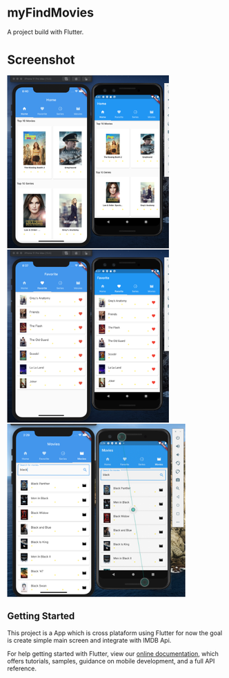 # myFindMovies

A project build with Flutter.

# Screenshot
<img src="/screenshot/main.png" height="400px"/> 
<img src="/screenshot/second_image.png" height="400px"/>
 <img src="/screenshot/movies.png" height="400px"/>  

## Getting Started

This project is a App which is cross plataform using Flutter for now the goal is create simple main screen and integrate with IMDB Api.


For help getting started with Flutter, view our
[online documentation](https://flutter.dev/docs), which offers tutorials,
samples, guidance on mobile development, and a full API reference.
